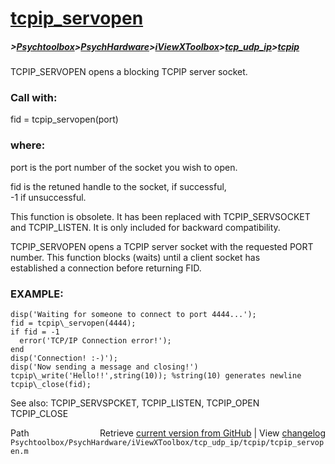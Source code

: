 # [tcpip_servopen](tcpip_servopen)
##### >[Psychtoolbox](Psychtoolbox)>[PsychHardware](PsychHardware)>[iViewXToolbox](iViewXToolbox)>[tcp_udp_ip](tcp_udp_ip)>[tcpip](tcpip)

TCPIP\_SERVOPEN opens a blocking TCPIP server socket.  
  
###  Call with:  
  
   fid = tcpip\_servopen(port)  
  
###  where:  
  
   port   is the port number of the socket you wish to open.  
  
   fid      is the retuned handle to the socket, if successful,  
            -1 if unsuccessful.  
  
 This function is obsolete.  It has been replaced with TCPIP\_SERVSOCKET  
 and TCPIP\_LISTEN.  It is only included for backward compatibility.  
  
 TCPIP\_SERVOPEN opens a TCPIP server socket with the requested PORT  
 number.  This function blocks (waits) until a client socket has  
 established a connection before returning FID.  
  
###  EXAMPLE:  
  
    disp('Waiting for someone to connect to port 4444...');  
    fid = tcpip\_servopen(4444);  
    if fid = -1  
      error('TCP/IP Connection error!');  
    end  
    disp('Connection! :-)');  
    disp('Now sending a message and closing!')  
    tcpip\_write('Hello!!',string(10)); %string(10) generates newline  
    tcpip\_close(fid);  
  
 See also:  TCPIP\_SERVSPCKET, TCPIP\_LISTEN, TCPIP\_OPEN  
            TCPIP\_CLOSE  
  




<div class="code_header" style="text-align:right;">
  <span style="float:left;">Path&nbsp;&nbsp;</span> <span class="counter">Retrieve <a href=
  "https://raw.github.com/Psychtoolbox-3/Psychtoolbox-3/beta/Psychtoolbox/PsychHardware/iViewXToolbox/tcp_udp_ip/tcpip/tcpip_servopen.m">current version from GitHub</a> | View <a href=
  "https://github.com/Psychtoolbox-3/Psychtoolbox-3/commits/beta/Psychtoolbox/PsychHardware/iViewXToolbox/tcp_udp_ip/tcpip/tcpip_servopen.m">changelog</a></span>
</div>
<div class="code">
  <code>Psychtoolbox/PsychHardware/iViewXToolbox/tcp_udp_ip/tcpip/tcpip_servopen.m</code>
</div>

